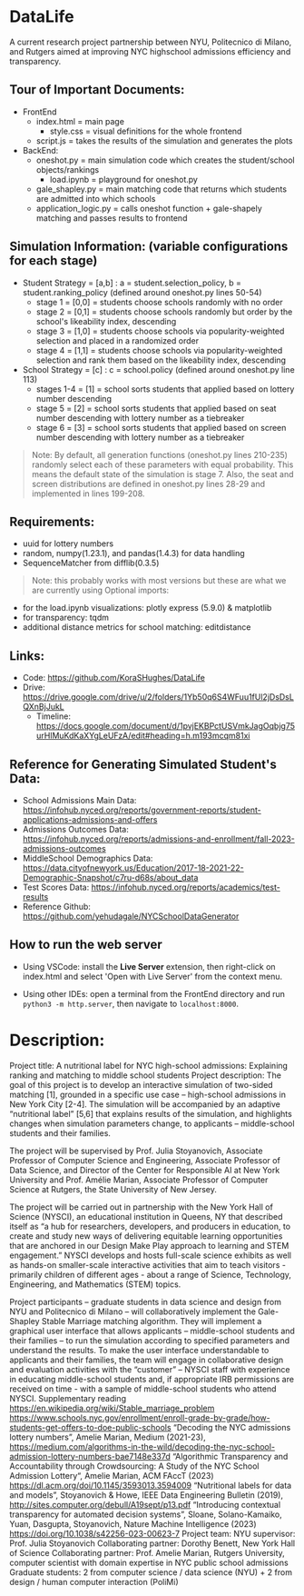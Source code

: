 # DataLife
A current research project partnership between NYU, Politecnico di Milano, and Rutgers aimed at improving NYC highschool admissions efficiency and transparency.

## Tour of Important Documents:
- FrontEnd
  - index.html = main page
    - style.css = visual definitions for the whole frontend
  - script.js = takes the results of the simulation and generates the plots
- BackEnd:
  - oneshot.py = main simulation code which creates the student/school objects/rankings
    - load.ipynb = playground for oneshot.py
  - gale_shapley.py = main matching code that returns which students are admitted into which schools
  - application_logic.py = calls oneshot function + gale-shapely matching and passes results to frontend
 
## Simulation Information: (variable configurations for each stage)
- Student Strategy = [a,b] : a = student.selection_policy, b = student.ranking_policy (defined around oneshot.py lines 50-54)
  - stage 1 = [0,0] = students choose schools randomly with no order
  - stage 2 = [0,1] = students choose schools randomly but order by the school's likeability index, descending
  - stage 3 = [1,0] = students choose schools via popularity-weighted selection and placed in a randomized order
  - stage 4 = [1,1] = students choose schools via popularity-weighted selection and rank them based on the likeability index, descending
- School Strategy = [c] : c = school.policy (defined around oneshot.py line 113)
  - stages 1-4 = [1] = school sorts students that applied based on lottery number descending
  - stage 5 = [2] = school sorts students that applied based on seat number descending with lottery number as a tiebreaker
  - stage 6 = [3] = school sorts students that applied based on screen number descending with lottery number as a tiebreaker
> Note: By default, all generation functions (oneshot.py lines 210-235) randomly select each of these parameters with equal probability. This means the default state of the simulation is stage 7. Also, the seat and screen distributions are defined in oneshot.py lines 28-29 and implemented in lines 199-208.

## Requirements:
- uuid for lottery numbers
- random, numpy(1.23.1), and pandas(1.4.3) for data handling
- SequenceMatcher from difflib(0.3.5)
> Note: this probably works with most versions but these are what we are currently using
Optional imports:
- for the load.ipynb visualizations: plotly express (5.9.0) & matplotlib
- for transparency: tqdm
- additional distance metrics for school matching: editdistance


## Links:
- Code: https://github.com/KoraSHughes/DataLife
- Drive: https://drive.google.com/drive/u/2/folders/1Yb50q6S4WFuu1fUl2jDsDsLQXnBjJukL
    - Timeline: https://docs.google.com/document/d/1pvjEKBPctUSVmkJagOqbjg75urHlMuKdKaXYgLeUFzA/edit#heading=h.m193mcqm81xi


## Reference for Generating Simulated Student's Data:
- School Admissions Main Data: https://infohub.nyced.org/reports/government-reports/student-applications-admissions-and-offers
- Admissions Outcomes Data: https://infohub.nyced.org/reports/admissions-and-enrollment/fall-2023-admissions-outcomes
- MiddleSchool Demographics Data: https://data.cityofnewyork.us/Education/2017-18-2021-22-Demographic-Snapshot/c7ru-d68s/about_data
- Test Scores Data: https://infohub.nyced.org/reports/academics/test-results
- Reference Github: https://github.com/yehudagale/NYCSchoolDataGenerator

## How to run the web server

- Using VSCode: install the **Live Server** extension, then right-click on index.html and select 'Open with Live Server' from the context menu.

- Using other IDEs: open a terminal from the FrontEnd directory and run `python3 -m http.server`, then navigate to `localhost:8000`.


# Description:
Project title: A nutritional label for NYC high-school admissions: Explaining ranking and matching to middle school students
Project description:
The goal of this project is to develop an interactive simulation of two-sided matching [1], grounded in a specific use case – high-school admissions in New York City [2-4].  The simulation will be accompanied by an adaptive “nutritional label” [5,6] that explains results of the simulation, and highlights changes when simulation parameters change, to applicants – middle-school students and their families.

The project will be supervised by Prof. Julia Stoyanovich, Associate Professor of Computer Science and Engineering, Associate Professor of Data Science, and Director of the Center for Responsible AI at New York University and Prof. Amélie Marian, Associate Professor of Computer Science at Rutgers, the State University of New Jersey.

The project will be carried out in partnership with the New York Hall of Science (NYSCI), an educational institution in Queens, NY that described itself as “a hub for researchers, developers, and producers in education, to create and study new ways of delivering equitable learning opportunities that are anchored in our Design Make Play approach to learning and STEM engagement.”  NYSCI develops and hosts full-scale science exhibits as well as hands-on smaller-scale interactive activities that aim to teach visitors - primarily children of different ages - about a range of Science, Technology, Engineering, and Mathematics (STEM) topics.

Project participants – graduate students in data science and design from NYU and Politecnico di Milano – will collaboratively implement the Gale-Shapley Stable Marriage matching algorithm.  They will implement a graphical user interface that allows applicants – middle-school students and their families – to run the simulation according to specified parameters and understand the results.  To make the user interface understandable to applicants and their families, the team will engage in collaborative design and evaluation activities with the “customer” – NYSCI staff with experience in educating middle-school students and, if appropriate IRB permissions are received on time - with a sample of middle-school students who attend NYSCI.
Supplementary reading
https://en.wikipedia.org/wiki/Stable_marriage_problem
https://www.schools.nyc.gov/enrollment/enroll-grade-by-grade/how-students-get-offers-to-doe-public-schools
“Decoding the NYC admissions lottery numbers”, Amelie Marian, Medium (2021-23), https://medium.com/algorithms-in-the-wild/decoding-the-nyc-school-admission-lottery-numbers-bae7148e337d
“Algorithmic Transparency and Accountability through Crowdsourcing: A Study of the NYC School Admission Lottery“, Amelie Marian, ACM FAccT (2023)  https://dl.acm.org/doi/10.1145/3593013.3594009
“Nutritional labels for data and models”, Stoyanovich & Howe, IEEE Data Engineering Bulletin (2019),  http://sites.computer.org/debull/A19sept/p13.pdf
“Introducing contextual transparency for automated decision systems”, Sloane, Solano-Kamaiko, Yuan, Dasgupta, Stoyanovich, Nature Machine Intelligence (2023) https://doi.org/10.1038/s42256-023-00623-7
Project team:
NYU supervisor: Prof. Julia Stoyanovich
Collaborating partner: Dorothy Benett, New York Hall of Science
Collaborating partner: Prof. Amelie Marian, Rutgers University, computer scientist with domain expertise in NYC public school admissions
Graduate students: 2 from computer science / data science (NYU) + 2 from design / human computer interaction (PoliMi)
